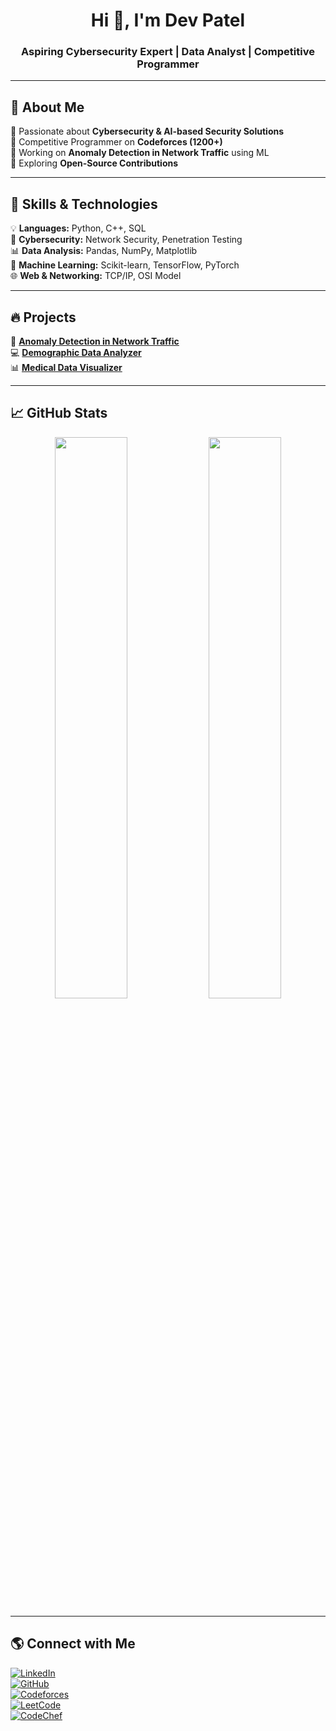 <h1 align="center">Hi 👋, I'm Dev Patel</h1>
<h3 align="center">Aspiring Cybersecurity Expert | Data Analyst | Competitive Programmer</h3>

---

## 🧐 About Me  
🔹 Passionate about **Cybersecurity & AI-based Security Solutions**  
🔹 Competitive Programmer on **Codeforces (1200+)**  
🔹 Working on **Anomaly Detection in Network Traffic** using ML  
🔹 Exploring **Open-Source Contributions**  

---

## 🚀 Skills & Technologies  
💡 **Languages:** Python, C++, SQL  
🔹 **Cybersecurity:** Network Security, Penetration Testing  
📊 **Data Analysis:** Pandas, NumPy, Matplotlib  
🧠 **Machine Learning:** Scikit-learn, TensorFlow, PyTorch  
🌐 **Web & Networking:** TCP/IP, OSI Model  

---

## 🔥 Projects  
🚀 **[Anomaly Detection in Network Traffic](https://github.com/DevPatel-11/Anomaly-Detection-Project)**  
💻 **[Demographic Data Analyzer](https://github.com/DevPatel-11/Demographic-Data-Analyzer)**  
📊 **[Medical Data Visualizer](https://github.com/DevPatel-11/Medical-Data-Visualizer)**  

---

## 📈 GitHub Stats  
<p align="center">
  <img src="https://github-readme-streak-stats.herokuapp.com/?user=DevPatel-11&theme=dark&hide_border=true" width="48%" />
  <img src="https://github-readme-stats.vercel.app/api?username=DevPatel-11&show_icons=true&theme=dark&hide_border=true" width="48%" />
</p>

---

## 🌎 Connect with Me  
[![LinkedIn](https://img.shields.io/badge/-LinkedIn-blue?style=flat-square&logo=Linkedin&logoColor=white&link=https://www.linkedin.com/in/dev-patel-12034a2a4/)](https://www.linkedin.com/in/dev-patel-12034a2a4/)  
[![GitHub](https://img.shields.io/badge/-GitHub-black?style=flat-square&logo=github&logoColor=white&link=https://github.com/DevPatel-11)](https://github.com/DevPatel-11)  
[![Codeforces](https://img.shields.io/badge/-Codeforces-orange?style=flat-square&logo=codeforces&logoColor=white&link=https://codeforces.com/profile/DevPatel-11)](https://codeforces.com/profile/dev99P)  
[![LeetCode](https://img.shields.io/badge/-LeetCode-yellow?style=flat-square&logo=leetcode&logoColor=white&link=https://leetcode.com/u/dev99p2004a/)](https://leetcode.com/u/dev99p2004a/)  
[![CodeChef](https://img.shields.io/badge/-CodeChef-brown?style=flat-square&logo=codechef&logoColor=white&link=https://www.codechef.com/users/dev_1812)](https://www.codechef.com/users/dev_1812)
